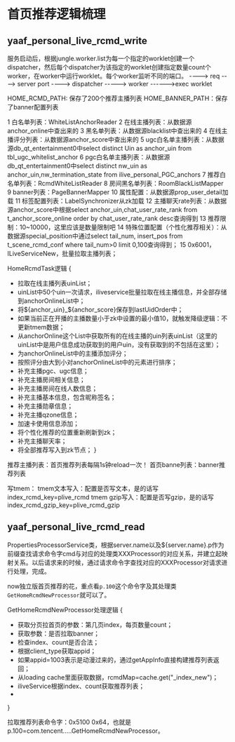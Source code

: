 # 首页推荐逻辑梳理

## yaaf_personal_live_rcmd_write
服务启动后，根据jungle.worker.list为每一个指定的worklet创建一个dispatcher，然后每个dispatcher为该指定的worklet创建指定数量count个worker，在worker中运行worklet。每个worker监听不同的端口。
----> req ----> server port ----> dispatcher -----> worker ------>exec worklet

HOME_RCMD_PATH: 保存了200个推荐主播列表
HOME_BANNER_PATH：保存了banner配置列表

1 白名单列表：WhiteListAnchorReader
2 在线主播列表：从数据源anchor_online中查出来的
3 黑名单列表：从数据源blacklist中查出来的
4 在线主播评分列表：从数据源anchor_score中查出来的
5 ugc白名单主播列表：从数据源db_qt_entertainment0中select distinct Uin as anchor_uin from tbl_ugc_whitelist_anchor
6 pgc白名单主播列表：从数据源db_qt_entertainment0中select distinct nw_uin as anchor_uin,nw_termination_state from ilive_personal_PGC_anchors
7 推荐白名单列表：RcmdWhiteListReader
8 房间黑名单列表：RoomBlackListMapper
9 banner列表：PageBannerMapper
10 属性配置：从数据源prop_user_detail加载
11 标签配置列表：LabelSynchronizer从zk加载
12 主播聊天rate列表：从数据源anchor_score中根据select anchor_uin,chat_user_rate_rank from t_anchor_score_online order by chat_user_rate_rank desc查询得到
13 推荐限制：10~10000，这里应该是数量限制吧
14 特殊位置配置（个性化推荐相关）：从数据源special_position中通过select tail_num, insert_pos from t_scene_rcmd_conf where tail_num>0 limit 0,100查询得到；
15 0x6001，ILiveServiceNew，批量拉取主播列表；

HomeRcmdTask逻辑 {
- 拉取在线主播列表uinList；
- uinList中50个uin一次请求，iliveservice批量拉取在线主播信息，并全部存储到anchorOnlineList中；
- 将${anchor_uin}_${anchor_score}保存到lastUidOrder中；
- 如果当前正在开播的主播数量小于zk中设置的最小值10，就触发降级逻辑：不更新tmem数据；
- 从anchorOnline这个List<Map>中获取所有的在线主播的uin列表uinList（这里的uinList中是用户信息成功获取到的用户uin，没有获取到的不包括在这里）；
- 为anchorOnlineList中的主播添加评分；
- 按照评分由大到小对anchorOnlineList中的元素进行排序；
- 补充主播pgc、ugc信息；
- 补充主播房间相关信息；
- 补充主播房间在线人数信息；
- 补充主播基本信息，包含昵称签名；
- 补充主播勋章信息；
- 补充主播qzone信息；
- 加速卡使用信息添加；
- 将个性化推荐的位置重新刷新到zk；
- 补充主播聊天率；
- 将全部推荐写入到zk节点；
}

推荐主播列表：首页推荐列表每隔1s钟reload一次！
首页banne列表：banner推荐列表

写tmem：
tmem文本写入：配置是否写文本，是的话写index_rcmd_key=plive_rcmd
tmem gzip写入：配置是否写gzip，是的话写index_rcmd_gzip_key=plive_rcmd_gzip

## yaaf_personal_live_rcmd_read

PropertiesProcessorService类，根据server.name以及${server.name}.p作为前缀查找请求命令字cmd与对应的处理类XXXProcessor的对应关系，并建立起映射关系。以后请求来的时候，通过请求命令字查找对应的XXXProcessor对请求进行处理，完成。

now独立版首页推荐的花，重点看```p.100```这个命令字及其处理类```GetHomeRcmdNewProcessor```就可以了。

GetHomeRcmdNewProcessor处理逻辑 {
- 获取分页拉首页的参数：第几页index，每页数量count；
- 获取参数：是否拉取banner；
- 检查index、count是否合法；
- 根据client_type获取appid；
- 如果appid=1003表示是动漫过来的，通过getAppInfo直接构建推荐列表返回；
- 从loading cache里面获取数据，rcmdMap=cache.get("_index_new")；
- iliveService根据index、count获取推荐列表；
- 
}

拉取推荐列表命令字：0x5100 0x64，也就是p.100=com.tencent.....GetHomeRcmdNewProcessor。





